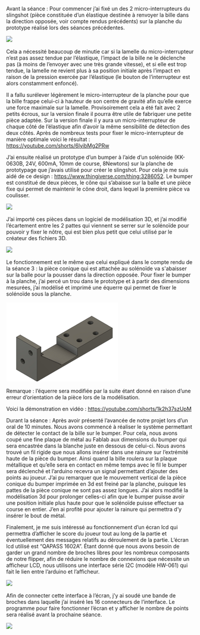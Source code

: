 Avant la séance :
Pour commencer j’ai fixé un des 2 micro-interrupteurs du slingshot (pièce constituée d’un élastique destinée à renvoyer la bille dans la direction opposée, voir compte rendus précédents) sur la planche du prototype réalisé lors des séances précédentes. 

<img src="slingshot_fixation_microInterrupteur.jpg" width="300">

Cela a nécessité beaucoup de minutie car si la lamelle du micro-interrupteur n’est pas assez tendue par l’élastique, l’impact de la bille ne le déclenche pas (à moins de l’envoyer avec une très grande vitesse), et si elle est trop tendue, la lamelle ne revient plus à sa position initiale après l’impact en raison de la pression exercée par l’élastique (le bouton de l’interrupteur est alors constamment enfoncé). 


Il a fallu surélever légèrement le micro-interrupteur de la planche pour que la bille frappe celui-ci à hauteur de son centre de gravité afin qu’elle exerce une force maximale sur la lamelle. Provisoirement cela a été fait avec 2 petits écrous, sur la version finale il pourra être utile de fabriquer une petite pièce adaptée. Sur la version finale il y aura un micro-interrupteur de chaque côté de l’élastique afin d’avoir la même sensibilité de détection des deux côtés. Après de nombreux tests pour fixer le micro-interrupteur de manière optimale voici le résultat : https://youtube.com/shorts/6lyibMg2PRw


J’ai ensuite réalisé un prototype d’un bumper à l’aide d’un solénoide (KK-0630B, 24V, 600mA, 10mm de course, 8Newtons) sur la planche de prototypage que j’avais utilisé pour créer le slingshot. Pour cela je me suis aidé de ce design : https://www.thingiverse.com/thing:3286052. Le bumper est constitué de deux pièces, le cône qui s’abaisse sur la balle et une pièce fixe qui permet de maintenir le cône droit, dans lequel la première pièce va coulisser.

<img src="bumper_prototype.jpg" width="300">

J’ai importé ces pièces dans un logiciel de modélisation 3D, et j’ai modifié l’écartement entre les 2 pattes qui viennent se serrer sur le solénoïde pour pouvoir y fixer le nôtre, qui est bien plus petit que celui utilisé par le créateur des fichiers 3D.

<img src="bumper_cone_modelisation3d.jpg" width="300">

Le fonctionnement est le même que celui expliqué dans le compte rendu de la séance 3 : la pièce conique qui est attachée au solénoïde va s'abaisser sur la balle pour la pousser dans la direction opposée. Pour fixer le bumper à la planche, j’ai percé un trou dans le prototype et à partir des dimensions mesurées, j’ai modélisé et imprimé une équerre qui permet de fixer le solénoïde sous la planche. 

<img src="équerre_solenoide.jpg" width="300">

Remarque : l’équerre sera modifiée par la suite étant donné en raison d’une erreur d’orientation de la pièce lors de la modélisation.

Voici la démonstration en vidéo : https://youtube.com/shorts/1k2h37szUpM

Durant la séance :
Après avoir présenté l’avancée de notre projet lors d’un oral de 10 minutes. Nous avons commencé à réaliser le système permettant de détecter le contact de la bille sur le bumper. Pour cela, nous avons coupé une fine plaque de métal au Fablab aux dimensions du bumper qui sera encastrée dans la blanche juste en dessous de celui-ci. Nous avons trouvé un fil rigide que nous allons insérer dans une rainure sur l’extrémité haute de la pièce du bumper. Ainsi quand la bille roulera sur la plaque métallique et qu’elle sera en contact en même temps avec le fil le bumper sera déclenché et l’arduino recevra un signal permettant d’ajouter des points au joueur.
J’ai pu remarquer que le mouvement vertical de la pièce conique du bumper imprimée en 3d est freiné par la planche, puisque les pattes de la pièce conique ne sont pas assez longues. J’ai alors modifié la modélisation 3d pour prolonger celles-ci afin que le bumper puisse avoir une position initiale plus haute pour que le solénoïde puisse effectuer sa course en entier.
J’en ai profité pour ajouter la rainure qui permettra d’y insérer le bout de métal. 

Finalement, je me suis intéressé au fonctionnement d’un écran lcd qui permettra d’afficher le score du joueur tout au long de la partie et éventuellement des messages relatifs au déroulement de la partie. L’écran lcd utilisé est “QAPASS 1602A”. Étant donné que nous avons besoin de garder un grand nombre de broches libres pour les nombreux composants de notre flipper, afin de réduire le nombre de connexions que nécessite un afficheur LCD, nous utilisons une interface série I2C (modèle HW-061) qui fait le lien entre l’arduino et l’afficheur. 

<img src="i2c-module_documentation.jpg " width="300">

Afin de connecter cette interface à l’écran, j’y ai soudé une bande de broches dans laquelle j’ai inséré les 16 connecteurs de l’interface. Le programme pour faire fonctionner l’écran et y afficher le nombre de points sera réalisé avant la prochaine séance.

<img src="module_i2c+lcd_branchement.jpeg " width="300">
